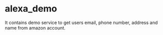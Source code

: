 # alexa_demo
It contains demo service to get users email, phone number, address and name from amazon account.
